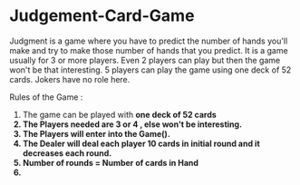 # Judgement-Card-Game
Judgment is a game where you have to predict the number of hands you'll make and try to make those number of hands that you predict.  It is a game usually for 3 or more players.  Even 2 players can play but then the game won't be that interesting.  5 players can play the game using one deck of 52 cards.  Jokers have no role here.

Rules of the Game :

1. The game can be played with <b> one deck of 52 cards <b>
2. The Players needed are 3 or 4 , else won't be interesting.
3. The Players will enter into the Game().
4. The Dealer will deal each player 10 cards in initial round and it decreases each round.
5. <b> Number of rounds = Number of cards in Hand <b>
6. 
